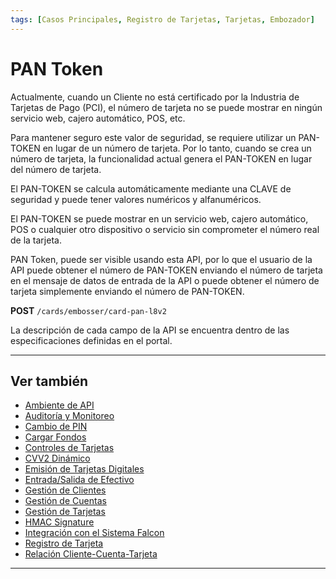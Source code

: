 ```yaml
---
tags: [Casos Principales, Registro de Tarjetas, Tarjetas, Embozador]
---
```


# PAN Token

Actualmente, cuando un Cliente no está certificado por la Industria de Tarjetas de Pago (PCI), el número de tarjeta no se puede mostrar en ningún servicio web, cajero automático, POS, etc.

Para mantener seguro este valor de seguridad, se requiere utilizar un PAN-TOKEN en lugar de un número de tarjeta. Por lo tanto, cuando se crea un número de tarjeta, la funcionalidad actual genera el PAN-TOKEN en lugar del número de tarjeta.

El PAN-TOKEN se calcula automáticamente mediante una CLAVE de seguridad y puede tener valores numéricos y alfanuméricos.

El PAN-TOKEN se puede mostrar en un servicio web, cajero automático, POS o cualquier otro dispositivo o servicio sin comprometer el número real de la tarjeta.

PAN Token, puede ser visible usando esta API, por lo que el usuario de la API puede obtener el número de PAN-TOKEN enviando el número de tarjeta en el mensaje de datos de entrada de la API o puede obtener el número de tarjeta simplemente enviando el número de PAN-TOKEN.

**POST** `/cards/embosser/card-pan-l8v2`

La descripción de cada campo de la API se encuentra dentro de las especificaciones definidas en el portal.

---

## Ver también

- [Ambiente de API](?path=docs/spanish/casos-principales/ambiente-api.md)
- [Auditoría y Monitoreo](?path=docs/spanish/casos-principales/auditoria.md)
- [Cambio de PIN](?path=docs/spanish/casos-principales/cambio-pin.md)
- [Cargar Fondos](?path=docs/spanish/casos-principales/cargas.md)
- [Controles de Tarjetas](?path=docs/spanish/casos-principales/controles-tarjeta.md)
- [CVV2 Dinámico](?path=docs/spanish/casos-principales/cvv-dinamico.md)
- [Emisión de Tarjetas Digitales](?path=docs/spanish/casos-principales/emision-tarjetas.md)
- [Entrada/Salida de Efectivo](?path=docs/spanish/casos-principales/entrada-salida-efectivo.md)
- [Gestión de Clientes](?path=docs/spanish/casos-principales/gestion-clientes.md)
- [Gestión de Cuentas](?path=docs/spanish/casos-principales/gestion-cuentas.md)
- [Gestión de Tarjetas](?path=docs/spanish/casos-principales/gestion-tarjetas.md)
- [HMAC Signature](?path=docs/spanish/casos-principales/hmac.md)
- [Integración con el Sistema Falcon](?path=docs/spanish/casos-principales/integracion-falcon.md)
- [Registro de Tarjeta](?path=docs/spanish/casos-principales/registro.md)
- [Relación Cliente-Cuenta-Tarjeta](?path=docs/spanish/casos-principales/relacion.md)

---
